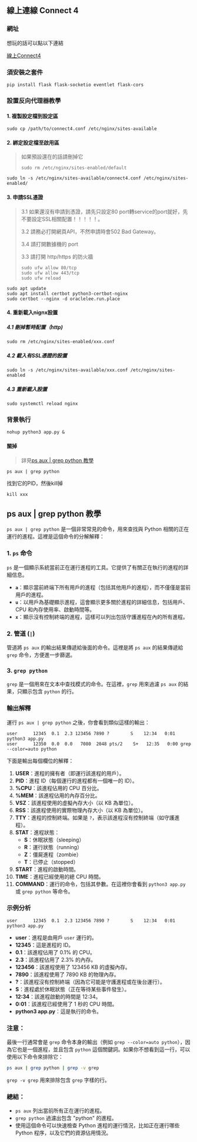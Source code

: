 ## 線上連線 Connect 4
### 網址
想玩的話可以點以下連結

[線上Connect4](https://oraclelee.run.place)
### 須安裝之套件
```
pip install flask flask-socketio eventlet flask-cors
```

### 設置反向代理器教學
#### 1. 複製設定檔到設定區
```
sudo cp /path/to/connect4.conf /etc/nginx/sites-available
```

#### 2. 綁定設定檔至啟用區
> 如果預設還在的話請刪掉它 
> ```
> sudo rm /etc/nginx/sites-enabled/default
> ```
```
sudo ln -s /etc/nginx/sites-available/connect4.conf /etc/nginx/sites-enabled/
```
#### 3. 申請SSL憑證
> 3.1 如果還沒有申請到憑證，請先只設定80 port轉service的port就好，先不要設定SSL相關配置！！！！！。
>
> 3.2 請務必打開網頁API，不然申請時會502 Bad Gateway。
>
> 3.4 請打開數據機的 port
>
> 3.3 請打開 http/https 的防火牆
> ```
> sudo ufw allow 80/tcp
> sudo ufw allow 443/tcp
> sudo ufw reload
> ```

```
sudo apt update
sudo apt install certbot python3-certbot-nginx
sudo certbot --nginx -d oraclelee.run.place
```
#### 4. 重新載入nignx設置
##### 4.1 刪掉暫時配置（http)
```
sudo rm /etc/nginx/sites-enabled/xxx.conf 
```
##### 4.2 載入有SSL憑證的設置
```
sudo ln -s /etc/nginx/sites-available/xxx.conf /etc/nginx/sites-enabled
```
##### 4.3 重新載入設置
```  
sudo systemctl reload nginx
```

### 背景執行
```
nohup python3 app.py &
```
#### 關掉
> 詳見[ps aux | grep python 教學](#ps-aux-|-grep-python-教學)
```
ps aux | grep python
```
找到它的PID，然後kill掉
```
kill xxx
```

## ps aux | grep python 教學
`ps aux | grep python` 是一個非常常見的命令，用來查找與 Python 相關的正在運行的進程。這裡是這個命令的分解解釋：

### 1. **`ps` 命令**
`ps` 是一個顯示系統當前正在運行進程的工具。它提供了有關正在執行的進程的詳細信息。

- **`a`**：顯示當前終端下所有用戶的進程（包括其他用戶的進程），而不僅僅是當前用戶的進程。
- **`u`**：以用戶為基礎顯示進程，這會顯示更多關於進程的詳細信息，包括用戶、CPU 和內存使用率、啟動時間等。
- **`x`**：顯示沒有控制終端的進程，這樣可以列出包括守護進程在內的所有進程。

### 2. **管道 (`|`)**
管道將 `ps aux` 的輸出結果傳遞給後面的命令。這裡是將 `ps aux` 的結果傳遞給 `grep` 命令，方便進一步篩選。

### 3. **`grep python`**
`grep` 是一個用來在文本中查找模式的命令。在這裡，`grep` 用來過濾 `ps aux` 的結果，只顯示包含 `python` 的行。

### 輸出解釋
運行 `ps aux | grep python` 之後，你會看到類似這樣的輸出：

```
user      12345  0.1  2.3 123456 7890 ?        S    12:34   0:01 python3 app.py
user      12350  0.0  0.0   7080  2048 pts/2    S+   12:35   0:00 grep --color=auto python
```

下面是輸出每個欄位的解釋：

1. **USER**：進程的擁有者（即運行該進程的用戶）。
2. **PID**：進程 ID（每個運行的進程都有一個唯一的 ID）。
3. **%CPU**：該進程佔用的 CPU 百分比。
4. **%MEM**：該進程佔用的內存百分比。
5. **VSZ**：該進程使用的虛擬內存大小（以 KB 為單位）。
6. **RSS**：該進程使用的實際物理內存大小（以 KB 為單位）。
7. **TTY**：進程的控制終端。如果是 `?`，表示該進程沒有控制終端（如守護進程）。
8. **STAT**：進程狀態：
   - **S**：休眠狀態（sleeping）
   - **R**：運行狀態（running）
   - **Z**：僵屍進程（zombie）
   - **T**：已停止（stopped）
9. **START**：進程的啟動時間。
10. **TIME**：進程已經使用的總 CPU 時間。
11. **COMMAND**：運行的命令，包括其參數。在這裡你會看到 `python3 app.py` 或 `grep python` 等命令。

### 示例分析
```
user      12345  0.1  2.3 123456 7890 ?        S    12:34   0:01 python3 app.py
```
- **user**：進程是由用戶 `user` 運行的。
- **12345**：這是進程的 ID。
- **0.1**：該進程佔用了 0.1% 的 CPU。
- **2.3**：該進程佔用了 2.3% 的內存。
- **123456**：該進程使用了 123456 KB 的虛擬內存。
- **7890**：該進程使用了 7890 KB 的物理內存。
- **?**：該進程沒有控制終端（因為它可能是守護進程或在後台運行）。
- **S**：進程處於休眠狀態（正在等待某些事件發生）。
- **12:34**：該進程啟動的時間是 12:34。
- **0:01**：該進程已經使用了 1 秒的 CPU 時間。
- **python3 app.py**：這是執行的命令。

### 注意：
最後一行通常會是 `grep` 命令本身的輸出（例如 `grep --color=auto python`），因為它也是一個進程，並且包含 `python` 這個關鍵詞。如果你不想看到這一行，可以使用以下命令來排除它：

```bash
ps aux | grep python | grep -v grep
```

`grep -v grep` 用來排除包含 `grep` 字樣的行。

### 總結：
- `ps aux` 列出當前所有正在運行的進程。
- `grep python` 過濾出包含 "python" 的進程。
- 使用這個命令可以快速檢查 Python 進程的運行情況，比如正在運行哪些 Python 程序，以及它們的資源佔用情況。

